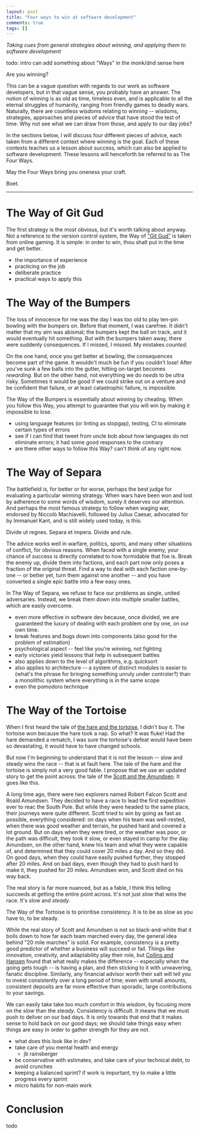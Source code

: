 ```yaml
---
layout: post
title: "Four ways to win at software development"
comments: true
tags: []
---
```


_Taking cues from general strategies about winning, and applying them to software development_

todo: intro
can add something about "Ways" in the monk/dnd sense here

Are you winning? 

This can be a vague question with regards to our work as software developers, but in that vague sense, you probably have an answer. 
The notion of winning is as old as time, timeless even, and is applicable to all the eternal struggles of humanity, ranging from friendly games to deadly wars. 
Naturally, there are countless wisdoms relating to winning
-- wisdoms, strategies, approaches and pieces of advice that have stood the test of time. 
Why not see what we can draw from those, and apply to our day jobs?

In the sections below, I will discuss four different pieces of advice, each taken from a different context where winning is the goal.
Each of these contexts teaches us a lesson about success, which can also be applied to software development.
These lessons will henceforth be referred to as The Four Ways. 

May the Four Ways bring you oneness your craft.

Boet.

---

# The Way of Git Gud

The first strategy is the most obvious, but it's worth talking about anyway.
Not a reference to the version control system, the Way of ["Git Gud"](https://knowyourmeme.com/memes/git-gud) is taken from online gaming. 
It is simple: in order to win, thou shalt put in the time and get better.

- the importance of experience
- practicing on the job
- deliberate practice
- practical ways to apply this

# The Way of the Bumpers

The loss of innocence for me was the day I was too old to play ten-pin bowling with the bumpers on. 
Before that moment, I was carefree.
It didn't matter that my aim was abismal; the bumpers kept the ball on track, and it would eventually hit something. 
But with the bumpers taken away, there were suddenly consequences. 
If I missed, I missed. 
My mistakes _counted_.

On the one hand, once you get better at bowling, the consequences become part of the game. 
It wouldn't much be fun if you couldn't lose!
After you've sunk a few balls into the gutter, hitting on-target becomes _rewarding_.
But on the other hand, not everything we do _needs_ to be ultra risky.
Sometimes it would be good if we could strike out on a venture and be confident that failure, or at least catastrophic failure, is impossible.

The Way of the Bumpers is essentially about winning by cheating.
When you follow this Way, you attempt to guarantee that you will win by making it impossible to lose.

- using language features (or linting as stopgap), testing, CI to eliminate certain types of errors
- see if I can find that tweet from uncle bob about how languages do not eliminate errors; it had some good responses to the contrary
- are there other ways to follow this Way? can't think of any right now.

# The Way of Separa

The battlefield is, for better or for worse, perhaps the best judge for evaluating a particular winning strategy.
When wars have been won and lost by adherence to some words of wisdom, surely it deserves our attention.
And perhaps the most famous strategy to follow when waging war, endorsed by Niccolò Machiavelli, followed by Julius Caesar, advocated for by Immanuel Kant, and is still widely used today, is this:

Divide ut regnes. Separa et impera. Divide and rule.

The advice works well in warfare, politics, sports, and many other situations of conflict, for obvious reasons.
When faced with a single enemy, your chance of success is directly correlated to how formidable that foe is.
Break the enemy up, divide them into factions, and each part now only poses a fraction of the original threat.
Find a way to deal with each faction one-by-one -- or better yet, turn them against one another -- and you have converted a single epic battle into a few easy ones.

In The Way of Separa, we refuse to face our problems as single, united adversaries.
Instead, we break them down into multiple smaller battles, which are easily overcome.

- even more effective in software dev because, once divided, we are guaranteed the luxury of dealing with each problem one by one, on our own time.
- break features and bugs down into components (also good for the problem of estimation)
- psychological aspect -- feel like you're winning, not fighting
- early victories yield lessons that help in subsequent battles
- also applies down to the level of algorithms, e.g. quicksort
- also applies to architecture -- a system of distinct modules is easier to (what's the phrase for bringing something unruly under controler?) than a monolithic system where everything is in the same scope
- even the pomodoro technique


# The Way of the Tortoise

When I first heard the tale of [the hare and the tortoise](https://www.shortstoriesforkids.net/stories-for-kids/the-tortoise-and-the-hare/), I didn't buy it.
The tortoise won because the hare took a nap.
So what?
It was fluke!
Had the hare demanded a rematch, I was sure the tortoise's defeat would have been so devastating, it would have to have changed schools.

But now I'm beginning to understand that it is not the lesson -- slow and steady wins the race -- that is at fault here.
The tale of the hare and the tortoise is simply not a very good fable.
I propose that we use an updated story to get the point across:
the tale of the [Scott and the Amundsen](https://www.history.com/news/the-treacherous-race-to-the-south-pole). 
It goes like this.

A long time ago, there were two explorers named Robert Falcon Scott and Roald Amundsen.
They decided to have a race to lead the first expedition ever to reac the South Pole.
But while they were headed to the same place, their journeys were quite different.
Scott tried to win by going as fast as possible, everything considered:
on days when his team was well-rested, when there was good weather and terrain, he pushed hard and covered a lot ground.
But on days when they were tired, or the weather was poor, or the path was difficult, they took it slow, or even stayed in camp for the day.
Amundsen, on the other hand, knew his team and what they were capable of, and determined that they could cover 20 miles a day.
And so they did.
On good days, when they could have easily pushed further, they stopped after 20 miles.
And on bad days, even though they had to push hard to make it, they pushed for 20 miles.
Amundsen won, and Scott died on his way back.

The real story is far more nuanced, but as a fable, I think this telling succeeds at getting the entire point across.
It's not just _slow_ that wins the race.
It's slow and _steady_.

The Way of the Tortoise is to prioritise consistency.
It is to be as slow as you have to, to be steady.

While the real story of Scott and Amundsen is not so black-and-white that it boils down to how far each team marched every day, the general idea behind "20 mile marches" is solid. 
For example, consistency is a pretty good predictor of whether a business will succeed or fail.
Things like innovation, creativity, and adaptability play their role, but [Collins and Hansen](https://www.jimcollins.com/books/great-by-choice.html) found that what really makes the difference -- especially when the going gets tough -- is having a plan, and then sticking to it with unwavering, fanatic discipline. 
Similarly, any financial advisor worth their salt will tell you to invest consistently over a long period of time; 
even with small amounts, consistent deposits are far more effective than sporadic, large contributions to your savings.

We can easily take take too much comfort in this wisdom, by focusing more on the _slow_ than the _steady_.
Consistency is difficult. It means that we must push to deliver on our bad days.
It is only towards that end that it makes sense to hold back on our good days;
we should take things easy when things are easy in order to gather strength for they are not.

- what does this look like in dev?
- take care of you mental health and energy
	- jb rainsberger
- be conservative with estimates, and take care of your technical debt, to avoid crunches
- keeping a balanced sprint? if work is important, try to make a little progress every sprint
- micro habits for non-main work

# Conclusion

todo
